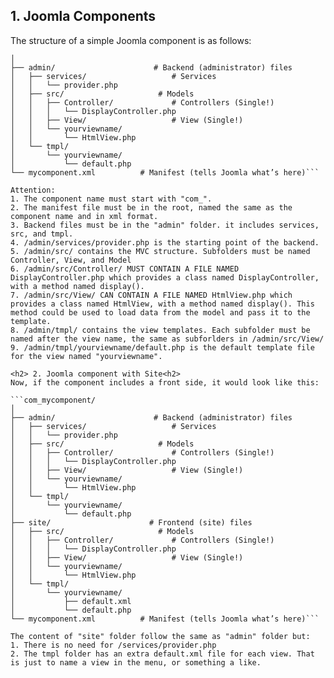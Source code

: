 <h2>1. Joomla Components</h2>
The structure of a simple Joomla component is as follows:

```com_mycomponent/
│
├── admin/                      # Backend (administrator) files
│   ├── services/                   # Services
│   │   └── provider.php
│   ├── src/                     # Models
│   │   ├── Controller/             # Controllers (Single!)
│   │   │   └── DisplayController.php
│   │   ├── View/                   # View (Single!) 
│   │   └── yourviewname/
│   │       └── HtmlView.php
│   └── tmpl/
│       └── yourviewname/
│           └── default.php
└── mycomponent.xml          # Manifest (tells Joomla what’s here)```

Attention:
1. The component name must start with "com_".
2. The manifest file must be in the root, named the same as the component name and in xml format.
3. Backend files must be in the "admin" folder. it includes services, src, and tmpl.
4. /admin/services/provider.php is the starting point of the backend.
5. /admin/src/ contains the MVC structure. Subfolders must be named Controller, View, and Model
6. /admin/src/Controller/ MUST CONTAIN A FILE NAMED DisplayController.php which provides a class named DisplayController, with a method named display().
7. /admin/src/View/ CAN CONTAIN A FILE NAMED HtmlView.php which provides a class named HtmlView, with a method named display(). This method could be used to load data from the model and pass it to the template.
8. /admin/tmpl/ contains the view templates. Each subfolder must be named after the view name, the same as subforlders in /admin/src/View/
9. /admin/tmpl/yourviewname/default.php is the default template file for the view named "yourviewname".

<h2> 2. Joomla component with Site<h2>
Now, if the component includes a front side, it would look like this:

```com_mycomponent/
│
├── admin/                      # Backend (administrator) files
│   ├── services/                   # Services
│   │   └── provider.php
│   ├── src/                     # Models
│   │   ├── Controller/             # Controllers (Single!)
│   │   │   └── DisplayController.php
│   │   ├── View/                   # View (Single!) 
│   │   └── yourviewname/
│   │       └── HtmlView.php
│   └── tmpl/
│       └── yourviewname/
│           └── default.php
├── site/                      # Frontend (site) files
│   ├── src/                     # Models
│   │   ├── Controller/             # Controllers (Single!)
│   │   │   └── DisplayController.php
│   │   ├── View/                   # View (Single!) 
│   │   └── yourviewname/
│   │       └── HtmlView.php
│   └── tmpl/
│       └── yourviewname/
│           ├── default.xml
│           └── default.php
└── mycomponent.xml          # Manifest (tells Joomla what’s here)```

The content of "site" folder follow the same as "admin" folder but:
1. There is no need for /services/provider.php
2. The tmpl folder has an extra default.xml file for each view. That is just to name a view in the menu, or something a like.
